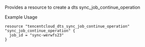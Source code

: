 Provides a resource to create a dts sync_job_continue_operation

Example Usage

```hcl
resource "tencentcloud_dts_sync_job_continue_operation" "sync_job_continue_operation" {
  job_id = "sync-werwfs23"
}
```